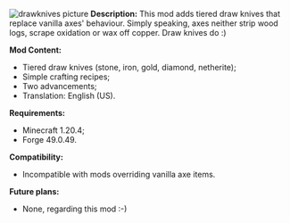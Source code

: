 ![drawknives picture](https://github.com/virtual-aerotech/drawknives_mod/assets/85564511/904480c3-cce8-41ae-9611-538544261045)
**Description:**
This mod adds tiered draw knives that replace vanilla axes' behaviour. Simply speaking, axes neither strip wood logs, scrape oxidation or wax off copper. Draw knives do :)

**Mod Content:**
- Tiered draw knives (stone, iron, gold, diamond, netherite);
- Simple crafting recipes;
- Two advancements;
- Translation: English (US).

**Requirements:**
- Minecraft 1.20.4;
- Forge 49.0.49.

**Compatibility:**
- Incompatible with mods overriding vanilla axe items.

**Future plans:**
- None, regarding this mod :-)
